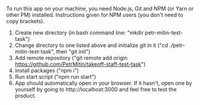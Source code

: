 To run this app on your machine, you need Node.js, Git and NPM (or Yarn or other PM) installed.
Instructions given for NPM users (you don't need to copy brackets).

1. Create new directory (in bash command line: "mkdir petr-mitin-test-task")
2. Change directory to one listed above and initialize git in it ("cd ./petr-mitin-test-task", then "git init")
3. Add remote repository ("git remote add origin https://github.com/PetrMitin/takeoff-staff-test-task")
4. Install packages ("npm i")
5. Run start script ("npm run start")
6. App should automatically open in your browser. If it hasn't, open one by yourself by going to http://localhost:3000 and feel free to test the product.